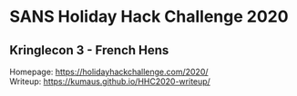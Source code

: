 # SANS Holiday Hack Challenge 2020
## Kringlecon 3 - French Hens

Homepage: https://holidayhackchallenge.com/2020/  \
Writeup: https://kumaus.github.io/HHC2020-writeup/
